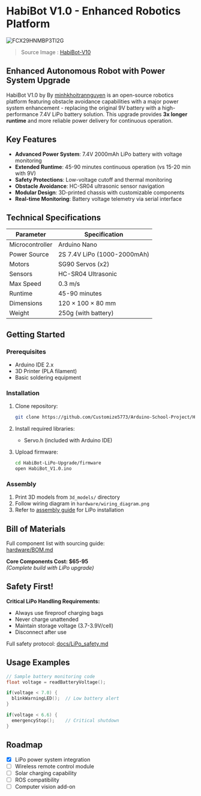 # HabiBot V1.0 - Enhanced Robotics Platform

![FCX29HNMBP3TI2G](https://github.com/user-attachments/assets/194f79cc-0a82-4882-a770-a11f3380ec2d)
> Source Image : [HabiBot-V10](https://www.instructables.com/HabiBot-V10/) 

## Enhanced Autonomous Robot with Power System Upgrade

HabiBot V1.0 by By [minhkhoitrannguyen](https://www.instructables.com/member/minhkhoitrannguyen/) is an open-source robotics platform featuring obstacle avoidance capabilities with a major power system enhancement - replacing the original 9V battery with a high-performance 7.4V LiPo battery solution. This upgrade provides **3x longer runtime** and more reliable power delivery for continuous operation.

## Key Features
- **Advanced Power System**: 7.4V 2000mAh LiPo battery with voltage monitoring
- **Extended Runtime**: 45-90 minutes continuous operation (vs 15-20 min with 9V)
- **Safety Protections**: Low-voltage cutoff and thermal monitoring
- **Obstacle Avoidance**: HC-SR04 ultrasonic sensor navigation
- **Modular Design**: 3D-printed chassis with customizable components
- **Real-time Monitoring**: Battery voltage telemetry via serial interface

## Technical Specifications
| Parameter | Specification |
|-----------|---------------|
| Microcontroller | Arduino Nano |
| Power Source | 2S 7.4V LiPo (1000-2000mAh) |
| Motors | SG90 Servos (x2) |
| Sensors | HC-SR04 Ultrasonic |
| Max Speed | 0.3 m/s |
| Runtime | 45-90 minutes |
| Dimensions | 120 × 100 × 80 mm |
| Weight | 250g (with battery) |

## Getting Started

### Prerequisites
- Arduino IDE 2.x
- 3D Printer (PLA filament)
- Basic soldering equipment

### Installation
1. Clone repository:
   ```bash
   git clone https://github.com/Customize5773/Arduino-School-Project/HabiBot-LiPo-Upgrade.git
   ```
2. Install required libraries:
   - Servo.h (included with Arduino IDE)
   
3. Upload firmware:
   ```bash
   cd HabiBot-LiPo-Upgrade/firmware
   open HabiBot_V1.0.ino
   ```

### Assembly
1. Print 3D models from `3d_models/` directory
2. Follow wiring diagram in `hardware/wiring_diagram.png`
3. Refer to [assembly guide](docs/assembly_notes.md) for LiPo installation

## Bill of Materials
Full component list with sourcing guide:  
[hardware/BOM.md](hardware/BOM.md)

**Core Components Cost: $65-95**  
*(Complete build with LiPo upgrade)*

## Safety First!
**Critical LiPo Handling Requirements:**
- Always use fireproof charging bags
- Never charge unattended
- Maintain storage voltage (3.7-3.9V/cell)
- Disconnect after use

Full safety protocol: [docs/LiPo_safety.md](docs/LiPo_safety.md)

## Usage Examples
```cpp
// Sample battery monitoring code
float voltage = readBatteryVoltage();

if(voltage < 7.0) {
  blinkWarningLED();  // Low battery alert
}

if(voltage < 6.6) {
  emergencyStop();    // Critical shutdown
}
```

## Roadmap
- [x] LiPo power system integration
- [ ] Wireless remote control module
- [ ] Solar charging capability
- [ ] ROS compatibility
- [ ] Computer vision add-on
